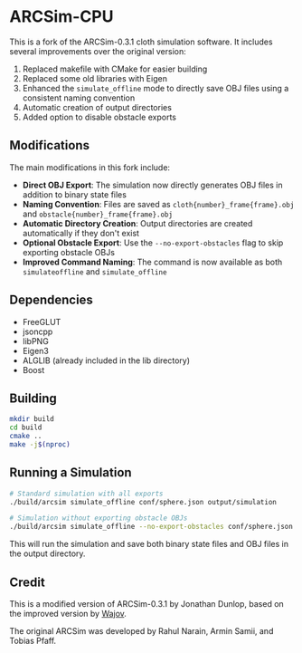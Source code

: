 # ARCSim-CPU

This is a fork of the ARCSim-0.3.1 cloth simulation software. It includes several improvements over the original version:

1. Replaced makefile with CMake for easier building
2. Replaced some old libraries with Eigen
3. Enhanced the `simulate_offline` mode to directly save OBJ files using a consistent naming convention
4. Automatic creation of output directories
5. Added option to disable obstacle exports

## Modifications

The main modifications in this fork include:

- **Direct OBJ Export**: The simulation now directly generates OBJ files in addition to binary state files
- **Naming Convention**: Files are saved as `cloth{number}_frame{frame}.obj` and `obstacle{number}_frame{frame}.obj`
- **Automatic Directory Creation**: Output directories are created automatically if they don't exist
- **Optional Obstacle Export**: Use the `--no-export-obstacles` flag to skip exporting obstacle OBJs
- **Improved Command Naming**: The command is now available as both `simulateoffline` and `simulate_offline`

## Dependencies

* FreeGLUT
* jsoncpp
* libPNG
* Eigen3
* ALGLIB (already included in the lib directory)
* Boost

## Building

```bash
mkdir build
cd build
cmake ..
make -j$(nproc)
```

## Running a Simulation

```bash
# Standard simulation with all exports
./build/arcsim simulate_offline conf/sphere.json output/simulation

# Simulation without exporting obstacle OBJs
./build/arcsim simulate_offline --no-export-obstacles conf/sphere.json output/simulation
```

This will run the simulation and save both binary state files and OBJ files in the output directory.

## Credit

This is a modified version of ARCSim-0.3.1 by Jonathan Dunlop, based on the improved version by [Wajov](https://github.com/Wajov/arcsim-0.3.1).

The original ARCSim was developed by Rahul Narain, Armin Samii, and Tobias Pfaff.